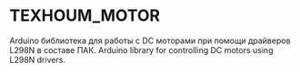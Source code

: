 # TEXHOUM_MOTOR
Arduino библиотека для работы с DC моторами при помощи драйверов L298N в составе ПАК.
Arduino library for controlling DC motors using L298N drivers.
